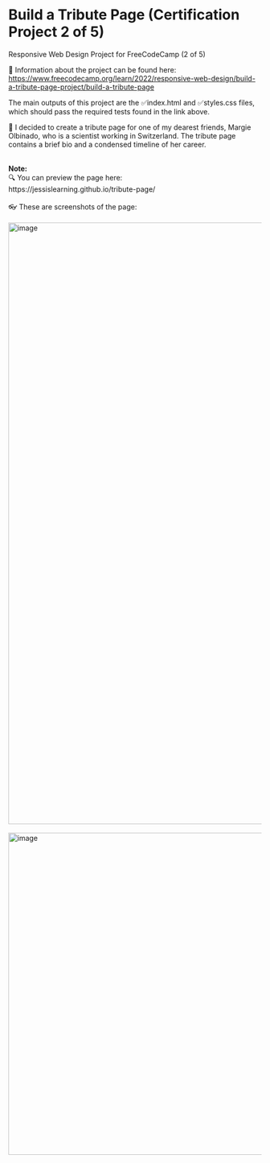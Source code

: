 # Build a Tribute Page (Certification Project 2 of 5)
Responsive Web Design Project for FreeCodeCamp (2 of 5)<br>

📝 Information about the project can be found here: https://www.freecodecamp.org/learn/2022/responsive-web-design/build-a-tribute-page-project/build-a-tribute-page<br>

The main outputs of this project are the ✅index.html and ✅styles.css files, which should pass the required tests found in the link above.<br>

🤍 I decided to create a tribute page for one of my dearest friends, Margie Olbinado, who is a scientist working in Switzerland. The tribute page contains a brief bio and a condensed timeline of her career. 

<br>
<strong>Note:</strong><br>
🔍 You can preview the page here:<br>
https://jessislearning.github.io/tribute-page/<br>
<br>
👓 These are screenshots of the page:<br><br>
<img width="1195" alt="image" src="https://github.com/jessislearning/tribute-page/assets/161026755/21be27f4-22fa-449d-9e6c-a5746292c8bf"><br>
<br>
<img width="640" alt="image" src="https://github.com/jessislearning/tribute-page/assets/161026755/bd6881ea-6fbd-49e9-9888-5f946d79c235">

